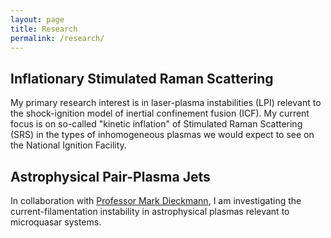 ```yaml
---
layout: page
title: Research
permalink: /research/
---
```


## Inflationary Stimulated Raman Scattering
My primary research interest is in laser-plasma instabilities (LPI) relevant to the shock-ignition model of inertial confinement fusion (ICF). My current focus is on so-called "kinetic inflation" of Stimulated Raman Scattering (SRS) in the types of inhomogeneous plasmas we would expect to see on the National Ignition Facility.

## Astrophysical Pair-Plasma Jets
In collaboration with [Professor Mark Dieckmann](http://weber.itn.liu.se/~mardi06/), I am investigating the current-filamentation instability in astrophysical plasmas relevant to microquasar systems.
